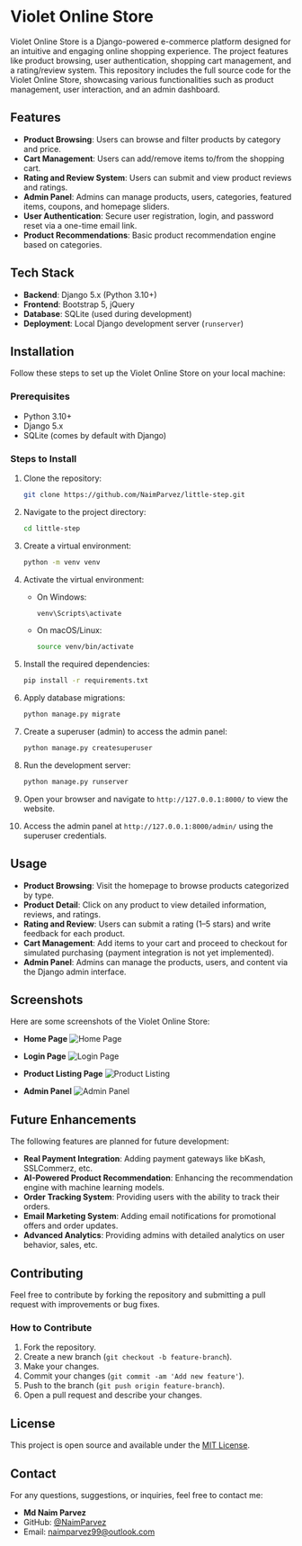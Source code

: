 
# Violet Online Store

Violet Online Store is a Django-powered e-commerce platform designed for an intuitive and engaging online shopping experience. The project features like product browsing, user authentication, shopping cart management, and a rating/review system. This repository includes the full source code for the Violet Online Store, showcasing various functionalities such as product management, user interaction, and an admin dashboard.

## Features

- **Product Browsing**: Users can browse and filter products by category and price.
- **Cart Management**: Users can add/remove items to/from the shopping cart.
- **Rating and Review System**: Users can submit and view product reviews and ratings.
- **Admin Panel**: Admins can manage products, users, categories, featured items, coupons, and homepage sliders.
- **User Authentication**: Secure user registration, login, and password reset via a one-time email link.
- **Product Recommendations**: Basic product recommendation engine based on categories.

## Tech Stack

- **Backend**: Django 5.x (Python 3.10+)
- **Frontend**: Bootstrap 5, jQuery
- **Database**: SQLite (used during development)
- **Deployment**: Local Django development server (`runserver`)

## Installation

Follow these steps to set up the Violet Online Store on your local machine:

### Prerequisites

- Python 3.10+
- Django 5.x
- SQLite (comes by default with Django)

### Steps to Install

1. Clone the repository:
   ```bash
   git clone https://github.com/NaimParvez/little-step.git
   ```

2. Navigate to the project directory:
   ```bash
   cd little-step
   ```

3. Create a virtual environment:
   ```bash
   python -m venv venv
   ```

4. Activate the virtual environment:
   - On Windows:
     ```bash
     venv\Scripts\activate
     ```
   - On macOS/Linux:
     ```bash
     source venv/bin/activate
     ```

5. Install the required dependencies:
   ```bash
   pip install -r requirements.txt
   ```

6. Apply database migrations:
   ```bash
   python manage.py migrate
   ```

7. Create a superuser (admin) to access the admin panel:
   ```bash
   python manage.py createsuperuser
   ```

8. Run the development server:
   ```bash
   python manage.py runserver
   ```

9. Open your browser and navigate to `http://127.0.0.1:8000/` to view the website.

10. Access the admin panel at `http://127.0.0.1:8000/admin/` using the superuser credentials.

## Usage

- **Product Browsing**: Visit the homepage to browse products categorized by type.
- **Product Detail**: Click on any product to view detailed information, reviews, and ratings.
- **Rating and Review**: Users can submit a rating (1–5 stars) and write feedback for each product.
- **Cart Management**: Add items to your cart and proceed to checkout for simulated purchasing (payment integration is not yet implemented).
- **Admin Panel**: Admins can manage the products, users, and content via the Django admin interface.

## Screenshots

Here are some screenshots of the Violet Online Store:

- **Home Page**
  ![Home Page](./screenshots/home.png)

- **Login Page**
  ![Login Page](./screenshots/login.png)

- **Product Listing Page**
  ![Product Listing](./screenshots/products.png)

- **Admin Panel**
  ![Admin Panel](./screenshots/admin.png)

## Future Enhancements

The following features are planned for future development:

- **Real Payment Integration**: Adding payment gateways like bKash, SSLCommerz, etc.
- **AI-Powered Product Recommendation**: Enhancing the recommendation engine with machine learning models.
- **Order Tracking System**: Providing users with the ability to track their orders.
- **Email Marketing System**: Adding email notifications for promotional offers and order updates.
- **Advanced Analytics**: Providing admins with detailed analytics on user behavior, sales, etc.

## Contributing

Feel free to contribute by forking the repository and submitting a pull request with improvements or bug fixes.

### How to Contribute

1. Fork the repository.
2. Create a new branch (`git checkout -b feature-branch`).
3. Make your changes.
4. Commit your changes (`git commit -am 'Add new feature'`).
5. Push to the branch (`git push origin feature-branch`).
6. Open a pull request and describe your changes.

## License

This project is open source and available under the [MIT License](LICENSE).

## Contact

For any questions, suggestions, or inquiries, feel free to contact me:

- **Md Naim Parvez**
- GitHub: [@NaimParvez](https://github.com/NaimParvez)
- Email: naimparvez99@outlook.com
